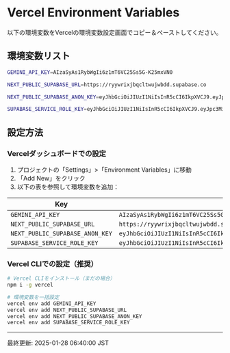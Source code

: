 # Vercel Environment Variables

以下の環境変数をVercelの環境変数設定画面でコピー＆ペーストしてください。

## 環境変数リスト

```bash
GEMINI_API_KEY=AIzaSyAs1RybWgIi6z1mT6VC25Ss5G-K25mxVN0

NEXT_PUBLIC_SUPABASE_URL=https://ryywrixjbqcltwujwbdd.supabase.co

NEXT_PUBLIC_SUPABASE_ANON_KEY=eyJhbGciOiJIUzI1NiIsInR5cCI6IkpXVCJ9.eyJpc3MiOiJzdXBhYmFzZSIsInJlZiI6InJ5eXdyaXhqYnFjbHR3dWp3YmRkIiwicm9sZSI6ImFub24iLCJpYXQiOjE3NTY4NzM0MTAsImV4cCI6MjA3MjQ0OTQxMH0.HVinzCYQR0y4O9VVSQOZxyFmmLqLFBTiJy4DvAciB58

SUPABASE_SERVICE_ROLE_KEY=eyJhbGciOiJIUzI1NiIsInR5cCI6IkpXVCJ9.eyJpc3MiOiJzdXBhYmFzZSIsInJlZiI6InJ5eXdyaXhqYnFjbHR3dWp3YmRkIiwicm9sZSI6InNlcnZpY2Vfcm9sZSIsImlhdCI6MTc1Njg3MzQxMCwiZXhwIjoyMDcyNDQ5NDEwfQ.np86Pirr65p_Id0gFkWRxpOwZ1W8WAolPh9Tu2haBmc
```

## 設定方法

### Vercelダッシュボードでの設定

1. プロジェクトの「Settings」>「Environment Variables」に移動
2. 「Add New」をクリック
3. 以下の表を参照して環境変数を追加：

| Key | Value |
|-----|-------|
| `GEMINI_API_KEY` | `AIzaSyAs1RybWgIi6z1mT6VC25Ss5G-K25mxVN0` |
| `NEXT_PUBLIC_SUPABASE_URL` | `https://ryywrixjbqcltwujwbdd.supabase.co` |
| `NEXT_PUBLIC_SUPABASE_ANON_KEY` | `eyJhbGciOiJIUzI1NiIsInR5cCI6IkpXVCJ9.eyJpc3MiOiJzdXBhYmFzZSIsInJlZiI6InJ5eXdyaXhqYnFjbHR3dWp3YmRkIiwicm9sZSI6ImFub24iLCJpYXQiOjE3NTY4NzM0MTAsImV4cCI6MjA3MjQ0OTQxMH0.HVinzCYQR0y4O9VVSQOZxyFmmLqLFBTiJy4DvAciB58` |
| `SUPABASE_SERVICE_ROLE_KEY` | `eyJhbGciOiJIUzI1NiIsInR5cCI6IkpXVCJ9.eyJpc3MiOiJzdXBhYmFzZSIsInJlZiI6InJ5eXdyaXhqYnFjbHR3dWp3YmRkIiwicm9sZSI6InNlcnZpY2Vfcm9sZSIsImlhdCI6MTc1Njg3MzQxMCwiZXhwIjoyMDcyNDQ5NDEwfQ.np86Pirr65p_Id0gFkWRxpOwZ1W8WAolPh9Tu2haBmc` |

### Vercel CLIでの設定（推奨）

```bash
# Vercel CLIをインストール（まだの場合）
npm i -g vercel

# 環境変数を一括設定
vercel env add GEMINI_API_KEY
vercel env add NEXT_PUBLIC_SUPABASE_URL
vercel env add NEXT_PUBLIC_SUPABASE_ANON_KEY
vercel env add SUPABASE_SERVICE_ROLE_KEY
```

---

最終更新: 2025-01-28 06:40:00 JST
